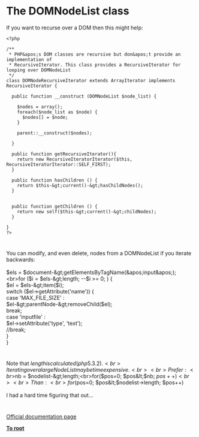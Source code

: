 # The DOMNodeList class



If you want to recurse over a DOM then this might help: <br>

```
<?php 

/**
 * PHP&apos;s DOM classes are recursive but don&apos;t provide an implementation of 
 * RecursiveIterator. This class provides a RecursiveIterator for looping over DOMNodeList
 */
class DOMNodeRecursiveIterator extends ArrayIterator implements RecursiveIterator {
  
  public function __construct (DOMNodeList $node_list) {
    
    $nodes = array();
    foreach($node_list as $node) {
      $nodes[] = $node;
    }
    
    parent::__construct($nodes);
    
  }
  
  public function getRecursiveIterator(){
    return new RecursiveIteratorIterator($this, RecursiveIteratorIterator::SELF_FIRST);
  }
  
  public function hasChildren () {
    return $this-&gt;current()-&gt;hasChildNodes();
  }

  
  public function getChildren () {
    return new self($this-&gt;current()-&gt;childNodes);
  }
  
}
?>
```
  

#

You can modify, and even delete, nodes from a DOMNodeList if you iterate backwards:<br><br>$els = $document-&gt;getElementsByTagName(&apos;input&apos;);<br>for ($i = $els-&gt;length; --$i &gt;= 0; ) {<br>  $el = $els-&gt;item($i);<br>  switch ($el-&gt;getAttribute(&apos;name&apos;)) {<br>    case &apos;MAX_FILE_SIZE&apos; :<br>      $el-&gt;parentNode-&gt;removeChild($el);<br>    break;<br>    case &apos;inputfile&apos; :<br>      $el-&gt;setAttribute(&apos;type&apos;, &apos;text&apos;);<br>    //break;<br>  }<br>}  

#

Note that $length is calculated (php5.3.2).<br>Iterating over a large NodeList may be time expensive.<br><br>Prefer :<br>$nb = $nodelist-&gt;length;<br>for($pos=0; $pos&lt;$nb; $pos++)<br><br>Than:<br>for($pos=0; $pos&lt;$nodelist-&gt;length; $pos++)<br><br>I had a hard time figuring that out...  

#

[Official documentation page](https://www.php.net/manual/en/class.domnodelist.php)

**[To root](/README.md)**